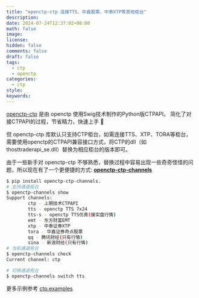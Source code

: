 ```yaml
---
title: "openctp-ctp 连接TTS、华鑫股票、中泰XTP等其他柜台"
description:
date: 2024-07-24T12:37:02+08:00
math: false
image:
license:
hidden: false
comments: false
draft: false
tags:
  - ctp
  - openctp
categories:
  - ctp
style:
keywords:
---
```


[openctp-ctp](https://github.com/Jedore/openctp-ctp-python) 是由 openctp 使用Swig技术制作的Python版CTPAPI。 简化了对接CTPAPI的过程，节省精力，快速上手 🚀

但 openctp-ctp 库默认只支持CTP柜台，如需连接TTS、XTP、TORA等柜台，需要使用openctp的CTPAPI兼容接口方式，将CTP的dll（如thosttraderapi_se.dll）替换为相应柜台的版本即可。

由于一些新手对 openctp-ctp 不够熟悉，替换过程中容易出现一些奇奇怪怪的问题，所以现在有了一个更便捷的方式: **[openctp-ctp-channels](https://github.com/Jedore/openctp-ctp-channels)**

```bash
$ pip install openctp-ctp-channels.
# 支持通道柜台
$ openctp-channels show
Support channels:
        ctp - 上期技术CTPAPI
        tts - openctp TTS 7x24
        tts-s - openctp TTS仿真(接实盘行情)
        emt - 东方财富EMT
        xtp - 中泰证券XTP
        tora - 华鑫证券奇点股票
        qq - 腾讯财经(只有行情)
        sina - 新浪财经(只有行情)
# 当前通道柜台
$ openctp-channels check
Current channel: ctp

# 切换通道柜台
$ openctp-channels switch tts
```

更多示例参考 [ctp.examples](https://github.com/Jedore/ctp.examples)
